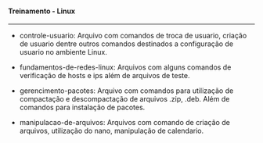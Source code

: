 #### Treinamento - Linux

---

- controle-usuario: Arquivo com comandos de troca de usuario, criação de usuario dentre outros comandos destinados a configuração de usuario no ambiente Linux.

- fundamentos-de-redes-linux: Arquivos com alguns comandos de verificação de hosts e ips além de arquivos de teste.

- gerencimento-pacotes: Arquivo com comandos para utilização de compactação e descompactação de arquivos .zip, .deb. Além de comandos para instalação de pacotes.

- manipulacao-de-arquivos: Arquivos com comando de criação de arquivos, utilização do nano, manipulação de calendario.
  
  




